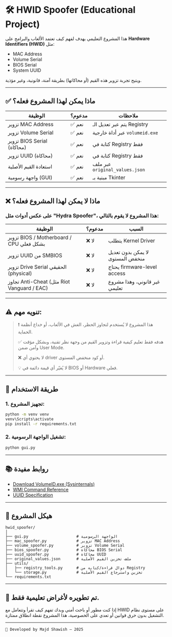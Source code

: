 # 🛠️ HWID Spoofer (Educational Project)

هذا المشروع التعليمي يهدف لفهم كيف تعتمد الألعاب والبرامج على **Hardware Identifiers (HWID)** مثل:
- MAC Address
- Volume Serial
- BIOS Serial
- System UUID

ويتيح تجربة تزوير هذه القيم (أو محاكاتها) بطريقة آمنة، قانونية، وغير مؤذية.

---

## ✅ ماذا يمكن لهذا المشروع فعله؟

| الوظيفة                        | مدعوم؟ | ملاحظات |
|-------------------------------|--------|----------|
| تزوير MAC Address             | ✅ نعم  | يتم عبر تعديل الـ Registry |
| تزوير Volume Serial           | ✅ نعم  | عبر أداة خارجية `volumeid.exe` |
| تزوير BIOS Serial (محاكاة)    | ✅ نعم  | كتابة في Registry فقط |
| تزوير UUID (محاكاة)           | ✅ نعم  | كتابة في Registry فقط |
| استعادة القيم الأصلية         | ✅ نعم  | عبر ملف `original_values.json` |
| واجهة رسومية (GUI)            | ✅ نعم  | مبنية بـ Tkinter |

---

## ❌ ماذا لا يمكن لهذا المشروع فعله؟

### على عكس أدوات مثل "Hydra Spoofer"، هذا المشروع لا يقوم بالتالي:

| الوظيفة                                      | مدعوم؟ | السبب |
|---------------------------------------------|--------|--------|
| تزوير BIOS / Motherboard / CPU بشكل فعلي    | ❌ لا   | يتطلب Kernel Driver |
| تزوير UUID من SMBIOS                         | ❌ لا   | لا يمكن بدون تعديل منخفض المستوى |
| تزوير Drive Serial الحقيقي (physical)       | ❌ لا   | يحتاج firmware-level access |
| تجاوز Anti-Cheat (مثل Riot Vanguard / EAC)  | ❌ لا   | غير قانوني، وهذا مشروع تعليمي |

---

## ⚠️ تنويه مهم:

> ❗ هذا المشروع لا يُستخدم لتجاوز الحظر، الغش في الألعاب، أو خداع أنظمة الحماية.
> 
> ✅ هدفه فقط تعليم كيفية قراءة وتزوير القيم من وجهة نظر تقنية، وبشكل مؤقت وآمن ضمن User Mode.
> 
> ❌ لا يحتوي أي driver أو كود منخفض المستوى.
> 
> 💡 لا يُغيّر أي قيمة دائمة في BIOS أو Hardware فعلي.

---

## 🔧 طريقة الاستخدام

### 1. تجهيز المشروع:
```bash
python -m venv venv
venv\Scripts\activate
pip install -r requirements.txt
````

### 2. تشغيل الواجهة الرسومية:

```bash
python gui.py
```

---

## 📚 روابط مفيدة

* [Download VolumeID.exe (Sysinternals)](https://learn.microsoft.com/en-us/sysinternals/downloads/volumeid)
* [WMI Command Reference](https://learn.microsoft.com/en-us/windows/win32/wmisdk/wmi-start-page)
* [UUID Specification](https://datatracker.ietf.org/doc/html/rfc4122)

---

## 📂 هيكل المشروع

```
hwid_spoofer/
│
├── gui.py                     # الواجهة الرسومية
├── mac_spoofer.py             # تزوير MAC Address
├── volume_spoofer.py          # تزوير Volume Serial
├── bios_spoofer.py            # محاكاة BIOS Serial
├── uuid_spoofer.py            # محاكاة UUID
├── original_values.json       # ملف تخزين القيم الأصلية
├── utils/
│   ├── registry_tools.py      # دوال قراءة/كتابة من Registry
│   └── storage.py             # تخزين واسترجاع القيم الأصلية
└── requirements.txt
```

---

## 🧠 تم تطويره لأغراض تعليمية فقط.

إذا كنت مطور أو باحث أمني وبدك تفهم كيف تقرأ وتتعامل مع HWID على مستوى نظام التشغيل بدون خرق قوانين أو تعدي على الخصوصية، هذا المشروع نقطة انطلاق ممتازة.

---

```
🔧 Developed by Majd Shawish – 2025
```
